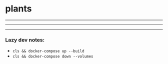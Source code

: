 # plants

***
***
***

### Lazy dev notes:
- `cls && docker-compose up --build`
- `cls && docker-compose down --volumes`
